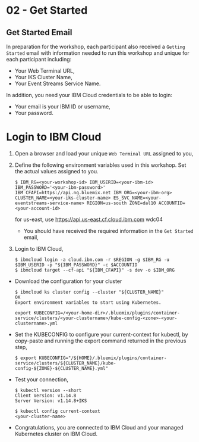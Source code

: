 # 02 - Get Started

## Get Started Email

In preparation for the workshop, each participant also received a `Getting Started` email with information needed to run this workshop and unique for each participant including:

* Your Web Terminal URL,
* Your IKS Cluster Name,
* Your Event Streams Service Name.

In addition, you need your IBM Cloud credentials to be able to login:
* Your email is your IBM ID or username,
* Your password.

# Login to IBM Cloud

1. Open a browser and load your unique `Web Terminal URL` assigned to you,
2. Define the following environment variables used in this workshop. Set the actual values assigned to you.

	```console
	$ IBM_RG=<your-workshop-id> IBM_USERID=<your-ibm-id> IBM_PASSWORD='<your-ibm-password>' IBM_CFAPI=https://api.ng.bluemix.net IBM_ORG=<your-ibm-org> CLUSTER_NAME=<your-iks-cluster-name> ES_SVC_NAME=<your-eventstreams-service-name> REGION=us-south ZONE=dal10 ACCOUNTID=<your-account-id>
	```

	for us-east, use 
	https://api.us-east.cf.cloud.ibm.com
	wdc04
	
	* You should have received the required information in the `Get Started` email,

3. Login to IBM Cloud, 

	```
	$ ibmcloud login -a cloud.ibm.com -r $REGION -g $IBM_RG -u $IBM_USERID -p "${IBM_PASSWORD}" -c $ACCOUNTID
	$ ibmcloud target --cf-api "${IBM_CFAPI}" -s dev -o $IBM_ORG
	```

* Download the configuration for your cluster

	```
	$ ibmcloud ks cluster config --cluster "${CLUSTER_NAME}"
	OK
	Export environment variables to start using Kubernetes.

	export KUBECONFIG=/<your-home-dir>/.bluemix/plugins/container-service/clusters/<your-clustername>/kube-config-<zone>-<your-clustername>.yml
	```

* Set the KUBECONFIG to configure your current-context for kubectl, by copy-paste and running the export command returned in the previous step,

	```console
	$ export KUBECONFIG="/${HOME}/.bluemix/plugins/container-service/clusters/${CLUSTER_NAME}/kube-config-${ZONE}-${CLUSTER_NAME}.yml"
	```

* Test your connection,

	```console
	$ kubectl version --short
	Client Version: v1.14.8
	Server Version: v1.14.8+IKS

	$ kubectl config current-context
	<your-cluster-name>
	```

* Congratulations, you are connected to IBM Cloud and your managed Kubernetes cluster on IBM Cloud. 

